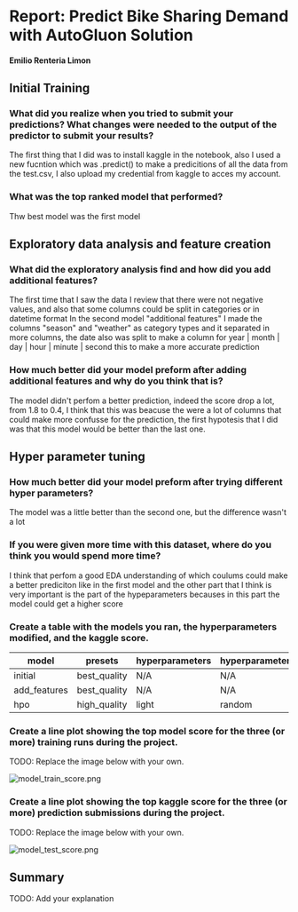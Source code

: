 # Report: Predict Bike Sharing Demand with AutoGluon Solution
#### Emilio Renteria Limon

## Initial Training
### What did you realize when you tried to submit your predictions? What changes were needed to the output of the predictor to submit your results?
The first thing that I did was to install kaggle in the notebook, also I used a new fucntion which was .predict() to make a predicitions of all the data
from the test.csv, I also upload my credential from kaggle to acces my account.

### What was the top ranked model that performed?
Thw best model was the first model

## Exploratory data analysis and feature creation
### What did the exploratory analysis find and how did you add additional features?
The first time that I saw the data I review that there were not negative values, and also that some columns could be split in categories or in datetime format
In the second model "additional features" I made the columns "season" and "weather" as category types and it separated in more columns, the date also was split
to make a column for year | month | day | hour | minute | second this to make a more accurate prediction

### How much better did your model preform after adding additional features and why do you think that is?
The model didn't perfom a better prediction, indeed the score drop a lot, from 1.8 to 0.4, I think that this was beacuse the were a lot of columns that could
make more confusse for the prediction, the first hypotesis that I did was that this model would be better than the last one.

## Hyper parameter tuning
### How much better did your model preform after trying different hyper parameters?
The model was a little better than the second one, but the difference wasn't a lot

### If you were given more time with this dataset, where do you think you would spend more time?
I think that perfom a good EDA understanding of which coulums could make a better prediciton like in the first model
and the other part that I think is very important is the part of the hypeparameters becauses in this part the model could get a higher score

### Create a table with the models you ran, the hyperparameters modified, and the kaggle score.
|model|presets|hyperparameters|hyperparameters_tune_kwargs|score|
|--|--|--|--|--|
|initial|best_quality|N/A|N/A|1.84498|
|add_features|best_quality|N/A|N/A|0.46061|
|hpo|high_quality|light|random|0.45829|

### Create a line plot showing the top model score for the three (or more) training runs during the project.

TODO: Replace the image below with your own.

![model_train_score.png](img/model_train_score.png)

### Create a line plot showing the top kaggle score for the three (or more) prediction submissions during the project.

TODO: Replace the image below with your own.

![model_test_score.png](img/model_test_score.png)

## Summary
TODO: Add your explanation
